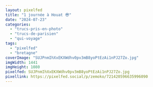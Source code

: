 ```yaml
---
layout: pixelfed
title: "1 journée à Houat 😎"
date: "2024-07-23"
categories: 
  - "trucs-pris-en-photo"
  - "trucs-de-parisien"
  - "qui-voyage"
tags: 
  - "pixelfed"
  - "bretagne"
coverImage: "SUJPnmIhXxEKXWdhv0pv3mB8yoPtEzAi1nPJ27Zo.jpg"
imgWidth: 1441
imgHeight: 1080
pixelfed: SUJPnmIhXxEKXWdhv0pv3mB8yoPtEzAi1nPJ27Zo.jpg
pixellink: https://pixelfed.social/p/zemoko/721420596635996090
---
```

